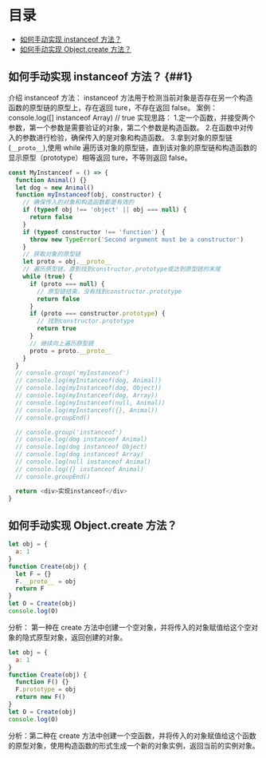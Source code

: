 # 目录

- [如何手动实现 instanceof 方法？](##1)
- [如何手动实现 Object.create 方法？](##2)

## 如何手动实现 instanceof 方法？ {##1}

介绍 instanceof 方法： instanceof 方法用于检测当前对象是否存在另一个构造函数的原型链的原型上，存在返回 ture，不存在返回 false。
案例：console.log([] instanceof Array) // true
实现思路： 1.定一个函数，并接受两个参数，第一个参数是需要验证的对象，第二个参数是构造函数。 2.在函数中对传入的参数进行检验，确保传入的是对象和构造函数。 3.拿到对象的原型链(`__proto__`),使用 while 遍历该对象的原型链，直到该对象的原型链和构造函数的显示原型（prototype）相等返回 ture，不等则返回 false。

```js
const MyInstanceof = () => {
  function Animal() {}
  let dog = new Animal()
  function myInstanceof(obj, constructor) {
    // 确保传入的对象和构造函数都是有效的
    if (typeof obj !== 'object' || obj === null) {
      return false
    }
    if (typeof constructor !== 'function') {
      throw new TypeError('Second argument must be a constructor')
    }
    // 获取对象的原型链
    let proto = obj.__proto__
    // 遍历原型链，直到找到constructor.prototype或达到原型链的末尾
    while (true) {
      if (proto === null) {
        // 原型链结束，没有找到constructor.prototype
        return false
      }
      if (proto === constructor.prototype) {
        // 找到constructor.prototype
        return true
      }
      // 继续向上遍历原型链
      proto = proto.__proto__
    }
  }
  // console.group('myInstanceof')
  // console.log(myInstanceof(dog, Animal))
  // console.log(myInstanceof(dog, Object))
  // console.log(myInstanceof(dog, Array))
  // console.log(myInstanceof(null, Animal))
  // console.log(myInstanceof({}, Animal))
  // console.groupEnd()

  // console.group('instanceof')
  // console.log(dog instanceof Animal)
  // console.log(dog instanceof Object)
  // console.log(dog instanceof Array)
  // console.log(null instanceof Animal)
  // console.log({} instanceof Animal)
  // console.groupEnd()

  return <div>实现instanceof</div>
}
```

## 如何手动实现 Object.create 方法？

```js
let obj = {
  a: 1
}
function Create(obj) {
  let F = {}
  F.__proto__ = obj
  return F
}
let O = Create(obj)
console.log(O)
```

分析： 第一种在 create 方法中创建一个空对象，并将传入的对象赋值给这个空对象的隐式原型对象，返回创建的对象。

```js
let obj = {
  a: 1
}
function Create(obj) {
  function F() {}
  F.prototype = obj
  return new F()
}
let O = Create(obj)
console.log(O)
```

分析：第二种在 create 方法中创建一个空函数，并将传入的对象赋值给这个函数的原型对象，使用构造函数的形式生成一个新的对象实例，返回当前的实例对象。
